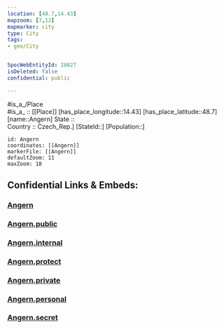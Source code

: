 ```yaml
---
location: [48.7,14.43] 
mapzoom: [7,12] 
mapmarker: city 
type: City
tags:
- geo/City


SpocWebEntityId: 28827
isDeleted: false
confidential: public

---
```

#is_a_/Place  
#is_a_ :: [[Place]] 
[has_place_longitude::14.43] 
[has_place_latitude::48.7] 
[name::Angern] 
State ::  
Country :: Czech_Rep.] 
[StateId::] 
[Population::] 



```leaflet
id: Angern
coordinates: [[Angern]] 
markerFile: [[Angern]] 
defaultZoom: 11 
maxZoom: 18
```


## Confidential Links & Embeds: 

### [Angern](/_Standards/Earth/Continent/Europe/Europe~Central/Czech_Republic/regions~Czech_Republic/Jihočeský/City/Angern.md) 

### [Angern.public](/_public/Earth/Continent/Europe/Europe~Central/Czech_Republic/regions~Czech_Republic/Jihočeský/City/Angern.public.md) 

### [Angern.internal](/_internal/Earth/Continent/Europe/Europe~Central/Czech_Republic/regions~Czech_Republic/Jihočeský/City/Angern.internal.md) 

### [Angern.protect](/_protect/Earth/Continent/Europe/Europe~Central/Czech_Republic/regions~Czech_Republic/Jihočeský/City/Angern.protect.md) 

### [Angern.private](/_private/Earth/Continent/Europe/Europe~Central/Czech_Republic/regions~Czech_Republic/Jihočeský/City/Angern.private.md) 

### [Angern.personal](/_personal/Earth/Continent/Europe/Europe~Central/Czech_Republic/regions~Czech_Republic/Jihočeský/City/Angern.personal.md) 

### [Angern.secret](/_secret/Earth/Continent/Europe/Europe~Central/Czech_Republic/regions~Czech_Republic/Jihočeský/City/Angern.secret.md)

